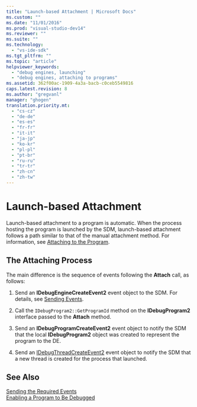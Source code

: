 ```yaml
---
title: "Launch-based Attachment | Microsoft Docs"
ms.custom: ""
ms.date: "11/01/2016"
ms.prod: "visual-studio-dev14"
ms.reviewer: ""
ms.suite: ""
ms.technology: 
  - "vs-ide-sdk"
ms.tgt_pltfrm: ""
ms.topic: "article"
helpviewer_keywords: 
  - "debug engines, launching"
  - "debug engines, attaching to programs"
ms.assetid: 362f00ac-1909-4a3a-bacb-c0ceb5549816
caps.latest.revision: 8
ms.author: "gregvanl"
manager: "ghogen"
translation.priority.mt: 
  - "cs-cz"
  - "de-de"
  - "es-es"
  - "fr-fr"
  - "it-it"
  - "ja-jp"
  - "ko-kr"
  - "pl-pl"
  - "pt-br"
  - "ru-ru"
  - "tr-tr"
  - "zh-cn"
  - "zh-tw"
---
```

# Launch-based Attachment
Launch-based attachment to a program is automatic. When the process hosting the program is launched by the SDM, launch-based attachment follows a path similar to that of the manual attachment method. For information, see [Attaching to the Program](../../extensibility/debugger/attaching-to-the-program.md).  
  
## The Attaching Process  
 The main difference is the sequence of events following the **Attach** call, as follows:  
  
1.  Send an **IDebugEngineCreateEvent2** event object to the SDM. For details, see [Sending Events](../../extensibility/debugger/sending-events.md).  
  
2.  Call the `IDebugProgram2::GetProgramId` method on the **IDebugProgram2** interface passed to the **Attach** method.  
  
3.  Send an **IDebugProgramCreateEvent2** event object to notify the SDM that the local **IDebugProgram2** object was created to represent the program to the DE.  
  
4.  Send an [IDebugThreadCreateEvent2](../../extensibility/debugger/reference/idebugthreadcreateevent2.md) event object to notify the SDM that a new thread is created for the process that launched.  
  
## See Also  
 [Sending the Required Events](../../extensibility/debugger/sending-the-required-events.md)   
 [Enabling a Program to Be Debugged](../../extensibility/debugger/enabling-a-program-to-be-debugged.md)